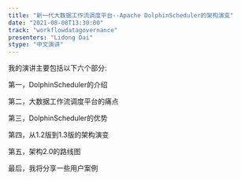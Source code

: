 ```yaml
---
title: "新一代大数据工作流调度平台--Apache DolphinScheduler的架构演变"
date: "2021-08-08T13:30:00" 
track: "workflowdatagovernance"
presenters: "Lidong Dai"
stype: "中文演讲"
---
```

我的演讲主要包括以下六个部分:
 
 第一，DolphinScheduler的介绍
 
 第二，大数据工作流调度平台的痛点
 
 第三，DolphinScheduler的优势 
 
 第四，从1.2版到1.3版的架构演变
 
 第五，架构2.0的路线图 
 
 最后，我将分享一些用户案例